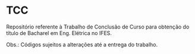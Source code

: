 # TCC

Repositório referente à Trabalho de Conclusão de Curso para obtenção do título de Bacharel em Eng. Elétrica no IFES.

Obs.: Códigos sujeitos a alterações até a entrega do trabalho.
